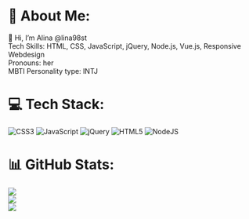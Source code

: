 # 💫 About Me:
👋 Hi, I’m Alina @lina98st<br>Tech Skills: HTML, CSS, JavaScript, jQuery, Node.js, Vue.js, Responsive Webdesign<br>Pronouns: her<br>MBTI Personality type: INTJ


# 💻 Tech Stack:
![CSS3](https://img.shields.io/badge/css3-%231572B6.svg?style=for-the-badge&logo=css3&logoColor=white) ![JavaScript](https://img.shields.io/badge/javascript-%23323330.svg?style=for-the-badge&logo=javascript&logoColor=%23F7DF1E) ![jQuery](https://img.shields.io/badge/jquery-%230769AD.svg?style=for-the-badge&logo=jquery&logoColor=white) ![HTML5](https://img.shields.io/badge/html5-%23E34F26.svg?style=for-the-badge&logo=html5&logoColor=white) ![NodeJS](https://img.shields.io/badge/node.js-6DA55F?style=for-the-badge&logo=node.js&logoColor=white)
# 📊 GitHub Stats:
![](https://github-readme-stats.vercel.app/api?username=lina98st&theme=dark&hide_border=false&include_all_commits=false&count_private=false)<br/>
![](https://github-readme-streak-stats.herokuapp.com/?user=lina98st&theme=dark&hide_border=false)<br/>
![](https://github-readme-stats.vercel.app/api/top-langs/?username=lina98st&theme=dark&hide_border=false&include_all_commits=false&count_private=false&layout=compact)

<!-- Proudly created with GPRM ( https://gprm.itsvg.in ) -->

<!---
lina98st/lina98st is a ✨ special ✨ repository because its `README.md` (this file) appears on your GitHub profile.
You can click the Preview link to take a look at your changes.
--->
